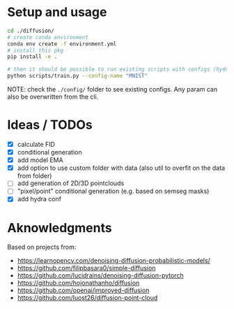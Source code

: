 
# Setup and usage

```bash
cd ./diffusion/
# create conda environment
conda env create -f environment.yml
# install this pkg
pip install -e .
```

```bash
# then it should be possible to run existing scripts with configs (hydra confs based)
python scripts/train.py --config-name "MNIST"
```

NOTE: check the `./config/` folder to see existing configs. Any param can also be overwritten from the cli.

# Ideas / TODOs

- [x] calculate FID
- [x] conditional generation
- [x] add model EMA
- [x] add option to use custom folder with data (also util to overfit on the data from folder)
- [ ] add generation of 2D/3D pointclouds
- [ ] "pixel/point" conditional generation (e.g. based on semseg masks)
- [x] add hydra conf

# Aknowledgments

Based on projects from:

- <https://learnopencv.com/denoising-diffusion-probabilistic-models/>
- <https://github.com/filipbasara0/simple-diffusion>
- <https://github.com/lucidrains/denoising-diffusion-pytorch>
- <https://github.com/hojonathanho/diffusion>
- <https://github.com/openai/improved-diffusion>
- <https://github.com/luost26/diffusion-point-cloud>
